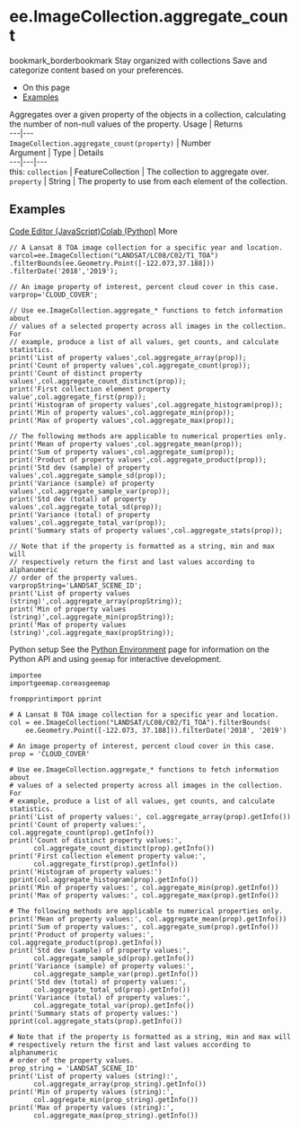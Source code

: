  
#  ee.ImageCollection.aggregate_count
bookmark_borderbookmark Stay organized with collections  Save and categorize content based on your preferences.
  * On this page
  * [Examples](https://developers.google.com/earth-engine/apidocs/ee-imagecollection-aggregate_count#examples)


Aggregates over a given property of the objects in a collection, calculating the number of non-null values of the property.
Usage | Returns  
---|---  
`ImageCollection.aggregate_count(property)` | Number  
Argument | Type | Details  
---|---|---  
this: `collection` | FeatureCollection | The collection to aggregate over.  
`property` | String | The property to use from each element of the collection.  
## Examples
[Code Editor (JavaScript)](https://developers.google.com/earth-engine/apidocs/ee-imagecollection-aggregate_count#code-editor-javascript-sample)[Colab (Python)](https://developers.google.com/earth-engine/apidocs/ee-imagecollection-aggregate_count#colab-python-sample) More
```
// A Lansat 8 TOA image collection for a specific year and location.
varcol=ee.ImageCollection("LANDSAT/LC08/C02/T1_TOA")
.filterBounds(ee.Geometry.Point([-122.073,37.188]))
.filterDate('2018','2019');

// An image property of interest, percent cloud cover in this case.
varprop='CLOUD_COVER';

// Use ee.ImageCollection.aggregate_* functions to fetch information about
// values of a selected property across all images in the collection. For
// example, produce a list of all values, get counts, and calculate statistics.
print('List of property values',col.aggregate_array(prop));
print('Count of property values',col.aggregate_count(prop));
print('Count of distinct property values',col.aggregate_count_distinct(prop));
print('First collection element property value',col.aggregate_first(prop));
print('Histogram of property values',col.aggregate_histogram(prop));
print('Min of property values',col.aggregate_min(prop));
print('Max of property values',col.aggregate_max(prop));

// The following methods are applicable to numerical properties only.
print('Mean of property values',col.aggregate_mean(prop));
print('Sum of property values',col.aggregate_sum(prop));
print('Product of property values',col.aggregate_product(prop));
print('Std dev (sample) of property values',col.aggregate_sample_sd(prop));
print('Variance (sample) of property values',col.aggregate_sample_var(prop));
print('Std dev (total) of property values',col.aggregate_total_sd(prop));
print('Variance (total) of property values',col.aggregate_total_var(prop));
print('Summary stats of property values',col.aggregate_stats(prop));

// Note that if the property is formatted as a string, min and max will
// respectively return the first and last values according to alphanumeric
// order of the property values.
varpropString='LANDSAT_SCENE_ID';
print('List of property values (string)',col.aggregate_array(propString));
print('Min of property values (string)',col.aggregate_min(propString));
print('Max of property values (string)',col.aggregate_max(propString));
```
Python setup
See the [ Python Environment](https://developers.google.com/earth-engine/guides/python_install) page for information on the Python API and using `geemap` for interactive development.
```
importee
importgeemap.coreasgeemap
```
```
frompprintimport pprint

# A Lansat 8 TOA image collection for a specific year and location.
col = ee.ImageCollection("LANDSAT/LC08/C02/T1_TOA").filterBounds(
    ee.Geometry.Point([-122.073, 37.188])).filterDate('2018', '2019')

# An image property of interest, percent cloud cover in this case.
prop = 'CLOUD_COVER'

# Use ee.ImageCollection.aggregate_* functions to fetch information about
# values of a selected property across all images in the collection. For
# example, produce a list of all values, get counts, and calculate statistics.
print('List of property values:', col.aggregate_array(prop).getInfo())
print('Count of property values:', col.aggregate_count(prop).getInfo())
print('Count of distinct property values:',
      col.aggregate_count_distinct(prop).getInfo())
print('First collection element property value:',
      col.aggregate_first(prop).getInfo())
print('Histogram of property values:')
pprint(col.aggregate_histogram(prop).getInfo())
print('Min of property values:', col.aggregate_min(prop).getInfo())
print('Max of property values:', col.aggregate_max(prop).getInfo())

# The following methods are applicable to numerical properties only.
print('Mean of property values:', col.aggregate_mean(prop).getInfo())
print('Sum of property values:', col.aggregate_sum(prop).getInfo())
print('Product of property values:', col.aggregate_product(prop).getInfo())
print('Std dev (sample) of property values:',
      col.aggregate_sample_sd(prop).getInfo())
print('Variance (sample) of property values:',
      col.aggregate_sample_var(prop).getInfo())
print('Std dev (total) of property values:',
      col.aggregate_total_sd(prop).getInfo())
print('Variance (total) of property values:',
      col.aggregate_total_var(prop).getInfo())
print('Summary stats of property values:')
pprint(col.aggregate_stats(prop).getInfo())

# Note that if the property is formatted as a string, min and max will
# respectively return the first and last values according to alphanumeric
# order of the property values.
prop_string = 'LANDSAT_SCENE_ID'
print('List of property values (string):',
      col.aggregate_array(prop_string).getInfo())
print('Min of property values (string):',
      col.aggregate_min(prop_string).getInfo())
print('Max of property values (string):',
      col.aggregate_max(prop_string).getInfo())
```

